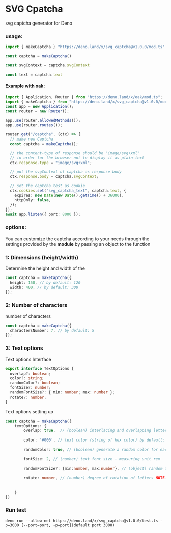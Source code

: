 # SVG Cpatcha

svg captcha generator for Deno

### usage:

```ts
import { makeCaptcha } "https://deno.land/x/svg_captcha@v1.0.0/mod.ts"

const captcha = makeCaptcha()

const svgContext = captcha.svgContext

const text = captcha.text
```

#### Example with oak:

```ts
import { Application, Router } from "https://deno.land/x/oak/mod.ts";
import { makeCaptcha } from "https://deno.land/x/svg_captcha@v1.0.0/mod.ts";
const app = new Application();
const router = new Router();

app.use(router.allowedMethods());
app.use(router.routes());

router.get("/captcha", (ctx) => {
  // make new Captcha
  const captcha = makeCaptcha();

  // the content-type of response should be "image/svg+xml"
  // in order for the browser not to display it as plain text
  ctx.response.type = "image/svg+xml";

  // put the svgContext of captcha as response body
  ctx.response.body = captcha.svgContext;

  // set the captcha test as cookie
  ctx.cookies.set("svg_captcha_text", captcha.text, {
    expires: new Date(new Date().getTime() + 36000),
    httpOnly: false,
  });
});
await app.listen({ port: 8000 });
```

### options:

You can customize the captcha according to your needs through the settings
provided by the **module** by passing an object to the function

### 1: Dimensions (height/width)

Determine the height and width of the

```ts
const captcha = makeCaptcha({
  height: 150, // by default: 120
  width: 400, // by default: 300
});
```

### 2: Number of characters

number of characters

```ts
const captcha = makeCaptcha({
  charactersNumber: 7, // by default: 5
});
```

### 3: Text options

Text options Interface

```ts
export interface TextOptions {
  overlap?: boolean;
  color?: string;
  randomColor?: boolean;
  fontSize?: number;
  randomFontSize?: { min: number; max: number };
  rotate?: number;
}
```

Text options setting up

```ts
const captcha = makeCaptcha({
    textOptions: {
        overlap: true,  // (boolean) interlacing and overlapping letters by default: false. NOTE: Enabling this option can make the text too complex sometimes to be comprehensible
        
        color: '#000', // text color (string of hex color) by default: #000 (black)
        
        randomColor: true, // (boolean) generate a random color for each letter default: false NOTE: When this option is enabled, the textColor option will be ignored if it was previously selected
        
        fontSize: 2, // (number) text font size - measuring unit rem
        
        randomFontSize?: {min:number, max:number}, // (object) random text font size for each character You must specify the minimum and the maximum font size - measuring unit rem NOTE: When this option is enabled, the fontSize option will be ignored if it was previously selected
        
        rotate: number, // (number) degree of rotation of letters NOTE: When this option is enabled, the characters are rotated randomly within the specified number range from negative to positive (e.g: textOptions.rotate = 30,// the characters are rotated randomly between 30 and -30 degree) by default: 0
        
        
    }
})
```

### Run test

```shell
deno run --allow-net https://deno.land/x/svg_captcha@v1.0.0/test.ts -p=3000 [--port=port, -p=port](default port 3000)

```